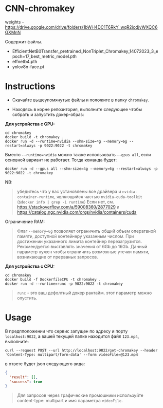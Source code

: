 # CNN-chromakey
weights - https://drive.google.com/drive/folders/1bWH4DC1T6RkY_wqR2iodjvWXQC6GXMnN

Содержит файлы.
- EfficientNetB0Transfer_pretrained_NonTriplet_Chromakey_14072023_3_epoch=17_best_metric_model.pth
- effnetb4.pth
- yolov8n-face.pt


# Instructions

- Скачайте вышеупомянутые файлы и положите в папку `chromakey`.

- Находясь в корне репозитория, выполните следующее чтобы собрать и запустить докер-образ:
 
**Для устройства с GPU:**
```shell
cd chromakey
docker build -t chromakey .
docker run -d --runtime=nvidia --shm-size=4g --memory=6g --restart=always -p 9022:9022 -t chromakey
```

Вместо `--runtime=nvidia` можно также использовать `--gpus all`, если основной вариант не работает. Тогда команда будет:
```
docker run -d --gpus all --shm-size=4g --memory=6g --restart=always -p 9022:9022 -t chromakey
```

NB:
> убедитесь что у вас установлены все драйвера и `nvidia-container-runtime`, являющийся частью `nvidia-cuda-toolkit` (`$docker info | grep -i runtime`)
> Если нет, см. https://stackoverflow.com/a/59008360/2877029 и https://catalog.ngc.nvidia.com/orgs/nvidia/containers/cuda

Ограничение RAM:
> Флаг `--memory=6g` позволяет ограничить общий объем оператвной памяти, доступной контейнеру указанным числом. При достижении указанного лимита контейнер перезагрузится. Рекомендуется выставлять значения от 6Gb до 16Gb. Данный параметр нужен чтобы ограничить возможные утечки памяти, возникающие от прерваных запросов.

**Для устройства с CPU:**
```shell
cd chromakey
docker build -f DockerfileCPU -t chromakey .
docker run -d --runtime=runc -p 9022:9022 -t chromakey
```
> `runc` - это ваш дефолтный докер рантайм. этот параметр можно опустить.

# Usage
В предпположении что сервис запущен по адресу и порту `localhost:9022`, а вашей текущей папке находится файл `123.mp4`, выполните:

```shell
curl --request POST --url http://localhost:9022/get-chromakey --header 'Content-Type: multipart/form-data' --form videoFile=@123.mp4

```

в ответе будет json следующего вида:
```json
{
  "result": [],
  "success": true
}
```


> Для запросов через графические промошники используйте content-type: multipart и имя параметра `videoFile`.


